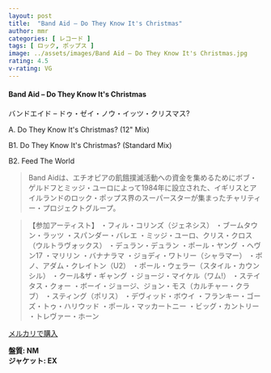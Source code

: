 ```yaml
---
layout: post
title:  "Band Aid – Do They Know It's Christmas"
author: mmr
categories: [ レコード ]
tags: [ ロック, ポップス ]
image: ../assets/images/Band Aid – Do They Know It's Christmas.jpg
rating: 4.5
v-rating: VG
---
```


#### Band Aid – Do They Know It's Christmas

バンドエイド – ドゥ・ゼイ・ノウ・イッツ・クリスマス?

A. Do They Know It's Christmas? (12" Mix)

B1. Do They Know It's Christmas? (Standard Mix)

B2. Feed The World

> Band Aidは、エチオピアの飢餓撲滅活動への資金を集めるためにボブ・ゲルドフとミッジ・ユーロによって1984年に設立された、イギリスとアイルランドのロック・ポップス界のスーパースターが集まったチャリティー・プロジェクトグループ。

> 【参加アーティスト】
・フィル・コリンズ（ジェネシス）
・ブームタウン・ラッツ
・スパンダー・バレエ
・ミッジ・ユーロ、クリス・クロス（ウルトラヴォックス）
・デュラン・デュラン
・ポール・ヤング
・ヘヴン17
・マリリン
・バナナラマ
・ジョディ・ワトリー（シャラマー）
・ボノ、アダム・クレイトン（U2）
・ポール・ウェラー（スタイル・カウンシル）
・クール&ザ・ギャング
・ジョージ・マイケル（ワム!）
・ステイタス・クォー
・ボーイ・ジョージ、ジョン・モス（カルチャー・クラブ）
・スティング（ポリス）
・デヴィッド・ボウイ
・フランキー・ゴーズ・トゥ・ハリウッド
・ポール・マッカートニー 
・ビッグ・カントリー
・トレヴァー・ホーン

[メルカリで購入](https://jp.mercari.com/item/m97976702543)

<div class="mt-4 mb-4 d-flex align-items-center">
<strong class="mr-1">盤質: NM</strong>
</div>
<div class="mt-4 mb-4 d-flex align-items-center">
<strong class="mr-1">ジャケット: EX</strong>
</div>

